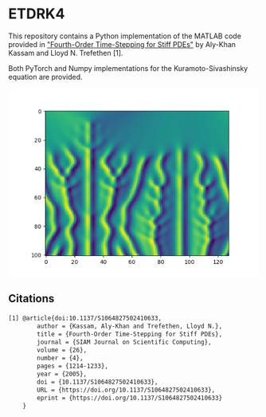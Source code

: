 # ETDRK4

This repository contains a Python implementation of the MATLAB code provided in ["Fourth-Order Time-Stepping for Stiff PDEs"](https://doi.org/10.1137/S1064827502410633) by Aly-Khan Kassam and Lloyd N. Trefethen [1].

Both PyTorch and Numpy implementations for the Kuramoto-Sivashinsky equation are provided.

<p align="center">
  <img src="figure.png" />
</p>

## Citations

    [1] @article{doi:10.1137/S1064827502410633,
            author = {Kassam, Aly-Khan and Trefethen, Lloyd N.},
            title = {Fourth-Order Time-Stepping for Stiff PDEs},
            journal = {SIAM Journal on Scientific Computing},
            volume = {26},
            number = {4},
            pages = {1214-1233},
            year = {2005},
            doi = {10.1137/S1064827502410633},
            URL = {https://doi.org/10.1137/S1064827502410633},
            eprint = {https://doi.org/10.1137/S1064827502410633}
        }

